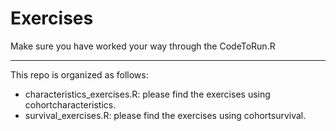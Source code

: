 # Exercises

Make sure you have worked your way through the CodeToRun.R

---

This repo is organized as follows:
- characteristics_exercises.R: please find the exercises using cohortcharacteristics.
- survival_exercises.R: please find the exercises using cohortsurvival.
